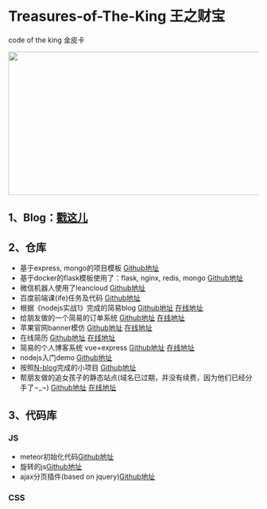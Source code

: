 # Treasures-of-The-King 王之财宝
code of the king 金皮卡

<img src="http://7xqh0b.com1.z0.glb.clouddn.com/kenpika.jpg" width="512px" height="288px">

## 1、Blog：[戳这儿](http://www.zhangzirui.com/)

## 2、仓库
* 基于express, mongo的项目模板 [Github地址](https://github.com/ZZR-china/template-express-mongoose)  
* 基于docker的flask模板使用了：flask, nginx, redis, mongo [Github地址](https://github.com/ZZR-china/flask-nginx-redis-mongo-docker)
* 微信机器人使用了leancloud [Github地址](https://github.com/ZZR-china/wechat-robot)
* 百度前端课(ife)任务及代码 [Github地址](https://github.com/ZZR-china/ife-task)
* 根据《nodejs实战1》完成的简易blog [Github地址](https://github.com/ZZR-china/leanup) [在线地址](http://wind.leanapp.cn/)
* 给朋友做的一个简易的订单系统 [Github地址](https://github.com/ZZR-china/qianxun) [在线地址](http://www.zhangzirui.com/qianxun/#!/)
* 苹果官网banner模仿 [Github地址](https://github.com/ZZR-china/applecom-banner) [在线地址](http://www.zhangzirui.com/applecom-banner/)
* 在线简历 [Github地址](https://github.com/ZZR-china/forkme) [在线地址](http://www.zhangzirui.com/forkme/)
* 简易的个人博客系统 vue+express [Github地址](https://github.com/ZZR-china/simple-blog) [在线地址](http://juejin.leanapp.cn/#!/)
* nodejs入门demo [Github地址](https://github.com/ZZR-china/node-introduction-demo)
* 按照[N-blog](https://github.com/nswbmw/N-blog)完成的小项目 [Github地址](https://github.com/ZZR-china/node-blog)
* 帮朋友做的追女孩子的静态站点(域名已过期，并没有续费，因为他们已经分手了¬_¬) [Github地址](https://github.com/ZZR-china/WebDesignForAGirl) [在线地址](http://www.yuchenaiwangsai.top/)

## 3、代码库

### JS
* meteor初始化代码[Github地址](https://github.com/ZZR-china/Treasures-of-The-King/tree/master/discovermeteor)
* 旋转的js[Github地址](https://github.com/ZZR-china/Treasures-of-The-King/tree/master/rotate)
* ajax分页插件(based on jquery)[Github地址](https://github.com/ZZR-china/Treasures-of-The-King/tree/master/tableajax)

### CSS
